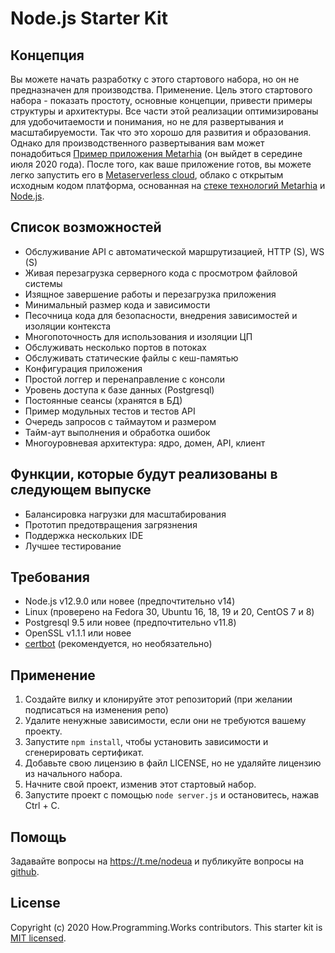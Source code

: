 # Node.js Starter Kit

## Концепция

Вы можете начать разработку с этого стартового набора, но он не предназначен для производства.
Применение. Цель этого стартового набора - показать простоту, основные концепции,
привести примеры структуры и архитектуры. Все части этой реализации
оптимизированы для удобочитаемости и понимания, но не для развертывания и
масштабируемости.
Так что это хорошо для развития и образования. Однако для производственного развертывания
вам может понадобиться [Пример приложения Metarhia](https://github.com/metarhia/Example)
(он выйдет в середине июля 2020 года). После того, как ваше приложение
готов, вы можете легко запустить его в
[Metaserverless cloud](https://github.com/Metaserverless), облако с открытым исходным кодом
платформа, основанная на [стеке технологий Metarhia](https://github.com/metarhia) и
[Node.js](https://nodejs.org/en/).

## Список возможностей

- Обслуживание API с автоматической маршрутизацией, HTTP (S), WS (S)
- Живая перезагрузка серверного кода с просмотром файловой системы
- Изящное завершение работы и перезагрузка приложения
- Минимальный размер кода и зависимости
- Песочница кода для безопасности, внедрения зависимостей и изоляции контекста
- Многопоточность для использования и изоляции ЦП
- Обслуживать несколько портов в потоках
- Обслуживать статические файлы с кеш-памятью
- Конфигурация приложения
- Простой логгер и перенаправление с консоли
- Уровень доступа к базе данных (Postgresql)
- Постоянные сеансы (хранятся в БД)
- Пример модульных тестов и тестов API
- Очередь запросов с таймаутом и размером
- Тайм-аут выполнения и обработка ошибок
- Многоуровневая архитектура: ядро, домен, API, клиент

## Функции, которые будут реализованы в следующем выпуске

- Балансировка нагрузки для масштабирования
- Прототип предотвращения загрязнения
- Поддержка нескольких IDE
- Лучшее тестирование

## Требования

- Node.js v12.9.0 или новее (предпочтительно v14)
- Linux (проверено на Fedora 30, Ubuntu 16, 18, 19 и 20, CentOS 7 и 8)
- Postgresql 9.5 или новее (предпочтительно v11.8)
- OpenSSL v1.1.1 или новее
- [certbot](https://github.com/certbot/certbot) (рекомендуется, но необязательно)

## Применение

1. Создайте вилку и клонируйте этот репозиторий (при желании подписаться на изменения репо)
2. Удалите ненужные зависимости, если они не требуются вашему проекту.
3. Запустите `npm install`, чтобы установить зависимости и сгенерировать сертификат.
4. Добавьте свою лицензию в файл LICENSE, но не удаляйте лицензию из начального набора.
5. Начните свой проект, изменив этот стартовый набор.
6. Запустите проект с помощью `node server.js` и остановитесь, нажав Ctrl + C.

## Помощь

Задавайте вопросы на https://t.me/nodeua и публикуйте вопросы на
[github](https://github.com/HowProgrammingWorks/NodejsStarterKit/issues).

## License

Copyright (c) 2020 How.Programming.Works contributors.
This starter kit is [MIT licensed](./LICENSE).
